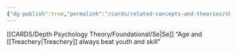 ```yaml
---
{"dg-publish":true,"permalink":"/cards/related-concepts-and-theories/skill/","created":"2023-02-28T23:41:41.868+01:00","updated":"2023-05-24T14:14:25.838+02:00"}
---
```



[[CARDS/Depth Psychology Theory/Foundational/Se\|Se]]
“Age and [[Treachery\|Treachery]] always beat youth and skill”